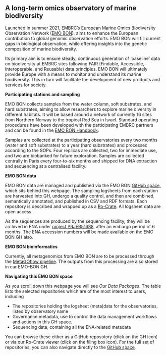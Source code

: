 ## A long-term omics observatory of marine biodiversity

Launched in summer 2021, EMBRC’s European Marine Omics Biodiversity Observation Network ([EMO BON](https://www.embrc.eu/services/emo-bon)), aims to enhance the European contribution to global genomic observation efforts. EMO BON will fill current gaps in biological observation, while offering insights into the genetic composition of marine biodiversity. 

Its primary aim is to ensure steady, continuous generation of ‘baseline’ data on biodiversity at EMBRC sites following FAIR (Findable, Accessible, Interoperable, and Reusable) data principles. EMO BON will ultimately provide Europe with a means to monitor and understand its marine biodiversity. This in turn will facilitate the development of new products and services for society.

**Participating stations and sampling**  

EMO BON collects samples from the water column, soft substrates, and hard substrates, aiming to allow researchers to explore marine diversity in different habitats. It will be based around a network of currently 16 sites from Northern Norway to the tropical Red Sea in Israel. Standard operating procedures have been developed with the participating EMBRC partners and can be found in the [EMO BON Handbook](https://www.embrc.eu/newsroom/publications/european-marine-omics-biodiversity-observation-network-emo-bon-handbook).  

Samples are collected at the participating observatories every two months (water and soft substrates) to a year (hard substrates) and processed according to the SOPs. Four replicas are collected, two for immediate use, and two are biobanked for future exploration. Samples are collected centrally in Paris every four-to-six months and shipped for DNA extraction and sequencing at a centralised facility. 

**EMO BON data**

EMO BON data are managed and published via the EMO BON [GitHub space](https://github.com/emo-bon), which sits behind this webpage. The sampling logsheets from each station are harvested into GH, undergo a quality control, and then are combined, semantically annotated, and published in CSV and RDF formats. Each repository is described and wrapped up as a [Ro-Crate](https://www.researchobject.org/ro-crate/). All logsheet data are open access. 

As the sequences are produced by the sequencing facility, they will be archived in ENA under [project PRJEB51688](https://www.ebi.ac.uk/ena/browser/view/PRJEB51688), after an embargo period of 6 months. The ENA accession numbers will be made available on the  EMO BON GH also. 

**EMO BON bioinformatics** 

Currently, all metagenomics from EMO BON are to be processed through the [MetaGOflow pipeline](https://academic.oup.com/gigascience/article/doi/10.1093/gigascience/giad078/7321054). The outputs from this processing are also stored in our EMO-BON GH. 

**Navigating this EMO BON space**

As you scroll down this webpage you will see _Our Data Packages_. The table lists the selected repositories which are of the most interest to users, including
- The repositories holding the logsheet (meta)data for the observatories, listed by observatory name<br>
- Governance metadata, use to control the data management workflows and actions in this GH space.<br>
- Sequencing data, containing all the ENA-related metadata<br>

You can browse these either as a GitHub reposotory (click on the GH icon) or via our Ro-Crate viewer (click on the filing box icon). For the full set of repositories, you can also navigate directly to the [GitHub space](https://github.com/emo-bon).
